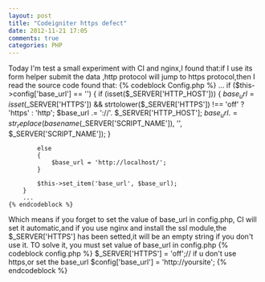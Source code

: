 ```yaml
---
layout: post
title: "Codeigniter https defect"
date: 2012-11-21 17:05
comments: true
categories: PHP
---
```

Today I'm test a small experiment with CI and nginx,I found that:if I use its form helper submit the data ,http protocol will jump to https protocol,then I read the source code found that:
    {% codeblock Config.php %}
        ...
		if ($this->config['base_url'] == '')
		{
			if (isset($_SERVER['HTTP_HOST']))
			{
				$base_url = isset($_SERVER['HTTPS']) && strtolower($_SERVER['HTTPS']) !== 'off' ? 'https' : 'http';
				$base_url .= '://'. $_SERVER['HTTP_HOST'];
				$base_url .= str_replace(basename($_SERVER['SCRIPT_NAME']), '', $_SERVER['SCRIPT_NAME']);
			}

			else
			{
				$base_url = 'http://localhost/';
			}

			$this->set_item('base_url', $base_url);
		}
        ...
    {% endcodeblock %}
Which means if you forget to set the value of base_url in config.php, CI will set it automatic,and if you use nginx and install the ssl module,the $_SERVER['HTTPS'] has been setted,it will be an empty string if you don't use it.
TO solve it, you must set value of base_url in config.php
    {% codeblock config.php %}
        $_SERVER['HTTPS'] = 'off';// if u don't use https,or set the base_url $config['base_url']   = 'http://yoursite';
    {% endcodeblock %}

